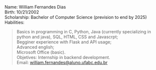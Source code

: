 Name: William Fernandes Dias  
Birth: 10/21/2002  
Scholarship: Bachelor of Computer Science (prevision to end by 2025)  
Habilities:   
>Basics in programming in C, Python, Java (currently specializing in python and java), SQL, HTML, CSS and Javascrpt;  
>Begginer experience with Flask and API usage;  
>Advanced english;  
>Microsoft Office (basic).  
Objetives: Internship in backend development.  
Email: william.fernandes@aluno.ufabc.edu.br  

<!---
William-Fernandes252/William-Fernandes252 is a ✨ special ✨ repository because its `README.md` (this file) appears on your GitHub profile.
You can click the Preview link to take a look at your changes.
--->
